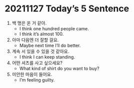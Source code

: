 # 20211127 Today’s 5 Sentence



1. 백 명은 온 거 같아.
   - I think one hundred people came.
   - I think it’s almost 100.
2. 아마 다음엔 더 잘할 걸요.
   - Maybe next time I’ll do better.
3. 계속 서 있을 수 있을 것 같아요.
   - I think I can keep standing.
4. 어떤 셔츠를 사고 싶으세요?
   - What kind of shirt do you want to buy?
5. 미안한 마음이 들어요.
   - I’m feeling guilty.
